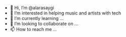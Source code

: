 - 👋 Hi, I’m @alarasaygi
- 👀 I’m interested in helping music and artists with tech
- 🌱 I’m currently learning ...
- 💞️ I’m looking to collaborate on ...
- 📫 How to reach me ...

<!---
alarasaygi/alarasaygi is a ✨ special ✨ repository because its `README.md` (this file) appears on your GitHub profile.
You can click the Preview link to take a look at your changes.
--->
